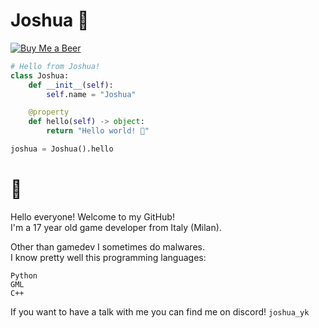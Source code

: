 # **Joshua 🍥** 
[![Buy Me a Beer](https://img.shields.io/badge/Buy%20Me%20a-Beer-yellow.svg)](https://www.buymeacoffee.com/yourbestfriendjoshua)
```py
# Hello from Joshua!
class Joshua:
    def __init__(self):
        self.name = "Joshua"

    @property
    def hello(self) -> object:
        return "Hello world! 🌷"

joshua = Joshua().hello
```

# 🦄
Hello everyone! Welcome to my GitHub!</br>
I'm a 17 year old game developer from Italy (Milan).

Other than gamedev I sometimes do malwares. </br>
I know pretty well this programming languages:
```
Python
GML
C++
```

If you want to have a talk with me you can find me on discord! ``joshua_yk``
